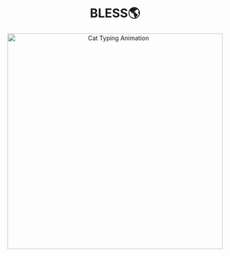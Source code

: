 <h1 align="center">BLESS🌎</h1>

<div align="center">
  <img src="https://media.giphy.com/media/HkFkuxrcSjeAhszTpS/giphy.gif" alt="Cat Typing Animation" width="500"/>
</div>
